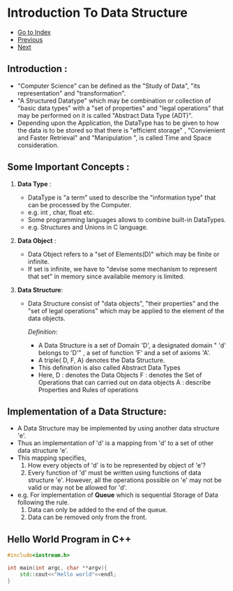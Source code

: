 # Introduction To Data Structure

- [Go to Index](index)
- [Previous][previous]
- [Next][next]

[index]: ../Index.md
[next]: ../Data%20Structures/Linear_Data_Structure/1.Array.md
[previous]: ../Index.md

## Introduction :
- "Computer Science" can be defined as the "Study of Data", "its representation" and "transformation".
- "A Structured Datatype" which may be combination or collection of "basic data types" with a "set of properties" and "legal operations" that may be performed on it is called "Abstract Data Type (ADT)".
- Depending upon the Application, the DataType has to be given to how the data is to be stored so that there is "efficient storage" , "Convienient and Faster Retrieval" and "Manipulation ", is called Time and Space consideration.

## Some Important Concepts :
1. **Data Type** :
    - DataType is "a term" used to describe the "information type" that can be processed by the Computer.
    - e.g. int , char, float etc.
    - Some programming languages allows to combine built-in DataTypes.
    - e.g. Structures and Unions in C language.

2. **Data Object** :
    - Data Object refers to a "set of Elements(D)" which may be finite or infinite.
    - If set is infinite, we have to "devise some mechanism to represent that set" in memory since availabile memory is limited.

3. **Data Structure**:
    - Data Structure consist of "data objects", "their properties" and the "set of legal operations" which may be applied to the element of the data objects.
    
        _Definition_: 
        - A Data Structure is a set of Domain 'D', a designated domain " 'd' belongs to 'D'" , a set of function 'F' and a set of axioms 'A'.
        - A triple( D, F, A) denotes the Data Structure.
        - This defination is also called Abstract Data Types
        - Here, 
            D : denotes the Data Objects
            F : denotes the Set of Operations that can carried out on data objects
            A : describe Properties and Rules of operations

## Implementation of a Data Structure:
- A Data Structure may be implemented by using another data structure 'e'.
- Thus an implementation of 'd' is a mapping from 'd' to a set of other data structure 'e'.
- This mapping specifies,
    1. How every objects of 'd' is to be represented by object of 'e'?
    2. Every function of 'd' must be written using functions of data structure 'e'. However, all the operations possible on 'e' may not be valid or may not be allowed for 'd'.
- e.g. For implementation of **Queue** which is sequential Storage of Data following the rule.
    1. Data can only be added to the end of the queue.
    2. Data can be removed only from the front.
    
    

## Hello World Program in C++
```cpp
#include<iostream.h>

int main(int argc, char **argv){
    std::cout<<"Hello world"<<endl;
}
```
